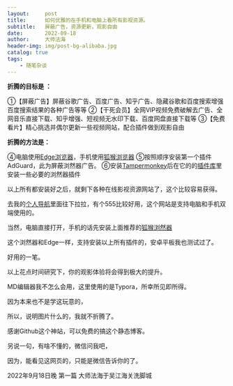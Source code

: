 ```yaml
---
layout:     post
title:      如何优雅的在手机和电脑上看所有影视资源。
subtitle:   屏蔽广告，资源更新，观影自由
date:       2022-09-18
author:     大师法海
header-img: img/post-bg-alibaba.jpg
catalog: true
tags:
    - 随笔杂谈
---
```


 **折腾的目标是 ：**

①【屏蔽广告】屏蔽谷歌广告、百度广告、知乎广告、隐藏谷歌和百度搜索增强百度搜索结果的各种广告等等
②【干死会员】全网VIP视频免费破解去广告、全网音乐直接下载、知乎增强、短视频无水印下载、百度网盘直接下载等
③【免费看片】精心挑选并偶尔更新一些视频网站，配合插件做到观影自由

**折腾的方法是：**

④电脑使用[Edge浏览器](https://www.microsoft.com/zh-cn/edge)，手机使用[狐猴浏览器](https://www.coolapk.com/apk/com.lemurbrowser.exts)
⑤按照顺序安装第一个插件AdGuard，此为屏蔽浏然器广告。
⑥安装[Tampermonkey](https://greasyfork.org/zh-CN)后在它的的[插件库](https://greasyfork.org/zh-CN/scripts)里安装一些必要的浏然器插件

以上所有都安装好之后，就剩下各种在线影视资源网站了，这个比较容易获得。

去我的[个人导航](https://www.goto-mars.com/people/ZJ804M584D)里面往下拉拉，有个555比较好用，这个网站是支持电脑和手机双端使用的。

当然，电脑直接打开，手机的话先安装上面推荐的[狐猴浏然器](https://www.coolapk.com/apk/com.lemurbrowser.exts)

这个浏然器和Edge一样，支持安装以上所有插件的，安卓平板我也测试过了。

好用的一笔。

以上花点时间研究下，你的观影体验将会得到极大的提升。

MD编辑器我不怎么会用，这里使用的是Typora，所幸所见即所得。

因为本来也不是学这玩意的，

所以，说明图片什么的，我就不折腾了。

感谢Github这个神站，可以免费的搞这个静态博客。

另说一句，有啥不懂的，微信问我吧，

因为，能看见这网页的，只能是微信告诉你的了。

2022年9月18日晚 第一篇 大师法海于吴江海关洗脚城
